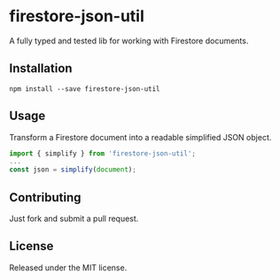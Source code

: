 # firestore-json-util
A fully typed and tested lib for working with Firestore documents.

## Installation
```shell
npm install --save firestore-json-util
```

## Usage
Transform a Firestore document into a readable simplified JSON object.
```ts
import { simplify } from 'firestore-json-util';
...
const json = simplify(document);
```
## Contributing
Just fork and submit a pull request.

## License
Released under the MIT license.
